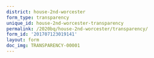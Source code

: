 ```yaml
---
district: house-2nd-worcester
form_type: transparency
unique_id: house-2nd-worcester-transparency
permalink: /2020bq/house-2nd-worcester/transparency/
form_id: '201707123019141'
layout: form
doc_img: TRANSPARENCY-00001
---
```

